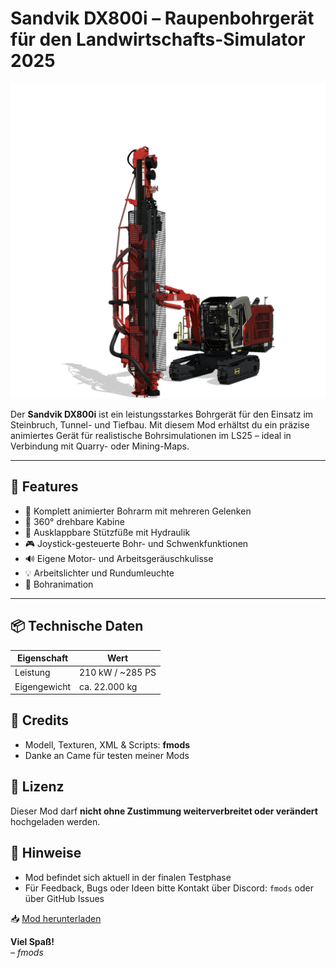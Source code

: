 # Sandvik DX800i – Raupenbohrgerät für den Landwirtschafts-Simulator 2025

![Mod Icon](driller.png)

Der **Sandvik DX800i** ist ein leistungsstarkes Bohrgerät für den Einsatz im Steinbruch, Tunnel- und Tiefbau. Mit diesem Mod erhältst du ein präzise animiertes Gerät für realistische Bohrsimulationen im LS25 – ideal in Verbindung mit Quarry- oder Mining-Maps.

---

## 🧨 Features

- 🔩 Komplett animierter Bohrarm mit mehreren Gelenken
- 🔄 360° drehbare Kabine
- 🦿 Ausklappbare Stützfüße mit Hydraulik
- 🎮 Joystick-gesteuerte Bohr- und Schwenkfunktionen
- 🔊 Eigene Motor- und Arbeitsgeräuschkulisse
- 💡 Arbeitslichter und Rundumleuchte
- 🧱 Bohranimation

---

## 📦 Technische Daten

| Eigenschaft             | Wert                          |
|-------------------------|-------------------------------|
| Leistung                | 210 kW / ~285 PS              |
| Eigengewicht            | ca. 22.000 kg                 |

## 🧱 Credits

- Modell, Texturen, XML & Scripts: **fmods**
- Danke an Came für testen meiner Mods
  
## 📜 Lizenz

Dieser Mod darf **nicht ohne Zustimmung weiterverbreitet oder verändert** hochgeladen werden.

## 📎 Hinweise

- Mod befindet sich aktuell in der finalen Testphase
- Für Feedback, Bugs oder Ideen bitte Kontakt über Discord: `fmods` oder über GitHub Issues

📥 [Mod herunterladen](https://mega.nz/file/jtJSTQ6J#kRPyN4DW6RmpSjowiKGJRMqvU938mJKUHfDs4g26HMY)

**Viel Spaß!**  
*– fmods*
